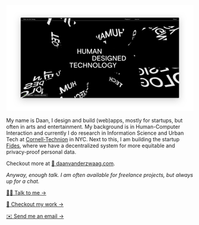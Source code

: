[![header.png](header_2.png)](https://daanvanderzwaag.com)

My name is Daan, I design and build (web)apps, mostly for startups, but often in arts and entertainment. My background is in Human-Computer Interaction and currently I do research in Information Science and Urban Tech at [Cornell-Technion](https://www.tech.cornell.edu/jacobs-technion-cornell-institute/) in NYC. Next to this, I am building the startup [Fides](https://fides.systems), where we have a decentralized system for more equitable and privacy-proof personal data. 

Checkout more at [🔗 daanvanderzwaag.com](https://daanvanderzwaag.com). 

*Anyway, enough talk. I am often available for freelance projects, but always up for a chat.* 

[🧑‍💻 Talk to me →](https://cal.com/daan/work-with-me) 

[🔗 Checkout my work →](https://daanvanderzwaag.com) 

[✉️ Send me an email →](mailto:daan@devign.it)
